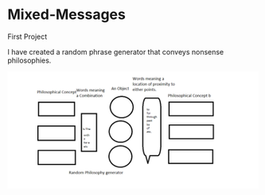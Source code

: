 # Mixed-Messages
First Project

I have created a random phrase generator that conveys nonsense philosophies.

![the concept](https://github.com/nightlypalmtree/Mixed-Messages/blob/main/Initial%20Project%20Concept%20Diagram.png?raw=true)
